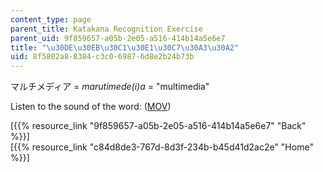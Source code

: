 ```yaml
---
content_type: page
parent_title: Katakana Recognition Exercise
parent_uid: 9f859657-a05b-2e05-a516-414b14a5e6e7
title: "\u30DE\u30EB\u30C1\u30E1\u30C7\u30A3\u30A2"
uid: 8f5802a8-8384-c3c0-6987-6d8e2b24b73b
---
```


マルチメディア = _marutimede(i)a_ = "multimedia"

Listen to the sound of the word: ([MOV](http://www.archive.org/download/MITRES21F.01S10_KATAKANA_EXERCISES/word21.mov))

  
\[{{% resource_link "9f859657-a05b-2e05-a516-414b14a5e6e7" "Back" %}}\]  
\[{{% resource_link "c84d8de3-767d-8d3f-234b-b45d41d2ac2e" "Home" %}}\]